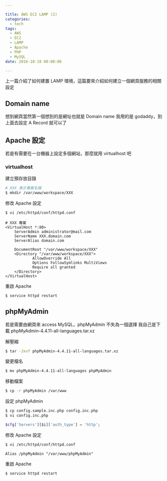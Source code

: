 ```yaml
---

title: AWS EC2 LAMP (2)
categories:
  - tech
tags:
  - AWS
  - EC2
  - LAMP
  - Apache
  - PHP
  - MySQL
date: 2016-10-18 00:00:06

---
```


上一篇介紹了如何建置 LAMP 環境，這篇要來介紹如何建立一個網頁服務的相關設定

## Domain name

想到網頁當然第一個想到的是網址也就是 Domain name
我用的是 godaddy，到上面去設定 A Record 就可以了

## Apache 設定

若是有需要在一台機器上設定多個網站，那麼就用 virtualhost 吧

### virtualhost

建立預存放目錄

```zsh
# XXX 表示專案名稱
$ mkdir /var/www/workspace/XXX
```

<!-- more -->

修改 Apache 設定

```zsh
$ vi /etc/httpd/conf/httpd.conf
```

```
# XXX 專案
<VirtualHost *:80>
    ServerAdmin administrator@mail.com
    ServerName XXX.domain.com
    ServerAlias domain.com

    DocumentRoot "/var/www/workspace/XXX"
    <Directory "/var/www/workspace/XXX">
            AllowOverride All
            Options FollowSymlinks MultiViews
            Require all granted
    </Directory>
</VirtualHost>
```

重啟 Apache

```zsh
$ service httpd restart
```

## phpMyAdmin
若是需要由網頁來 access MySQL，phpMyAdmin 不失為一個選擇
我自己是下載 phpMyAdmin-4.4.11-all-languages.tar.xz

解壓縮

```zsh
$ tar -Jxvf phpMyAdmin-4.4.11-all-languages.tar.xz
```

變更檔名

``` zsh
$ mv phpMyAdmin-4.4.11-all-languages phpMyAdmin
```

移動檔案

```zsh
$ cp -r phpMyAdmin /var/www
```

設定 phpMyAdmin

```zsh
$ cp config.sample.inc.php config.inc.php
$ vi config.inc.php
```

```PHP
$cfg['Servers'][$i]['auth_type'] = 'http';
```

修改 Apache 設定

```zsh
$ vi /etc/httpd/conf/httpd.conf
```

```
Alias /phpMyAdmin "/var/www/phpMyAdmin"
```

重啟 Apache

```zsh
$ service httpd restart
```